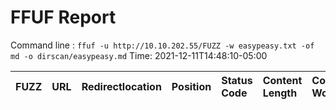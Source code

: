 # FFUF Report

  Command line : `ffuf -u http://10.10.202.55/FUZZ -w easypeasy.txt -of md -o dirscan/easypeasy.md`
  Time: 2021-12-11T14:48:10-05:00

  | FUZZ | URL | Redirectlocation | Position | Status Code | Content Length | Content Words | Content Lines | Content Type | ResultFile |
  | :- | :-- | :--------------- | :---- | :------- | :---------- | :------------- | :------------ | :--------- | :----------- |
  